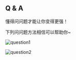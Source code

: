 ## Q & A

懂得问问题才能让你变得更强！

下列问问题方法相信可以帮助你~

![question1](https://gitlab.com/h-document/h-lua/-/raw/main/images/question1.png)

![question2](https://gitlab.com/h-document/h-lua/-/raw/main/images/question2.png)

